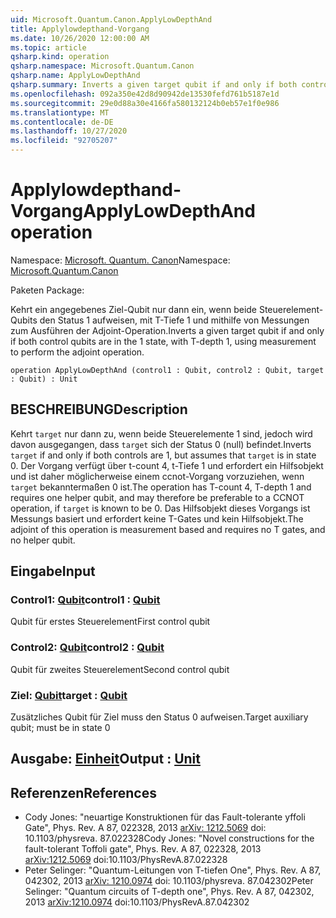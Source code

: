 ```yaml
---
uid: Microsoft.Quantum.Canon.ApplyLowDepthAnd
title: Applylowdepthand-Vorgang
ms.date: 10/26/2020 12:00:00 AM
ms.topic: article
qsharp.kind: operation
qsharp.namespace: Microsoft.Quantum.Canon
qsharp.name: ApplyLowDepthAnd
qsharp.summary: Inverts a given target qubit if and only if both control qubits are in the 1 state, with T-depth 1, using measurement to perform the adjoint operation.
ms.openlocfilehash: 092a350e42d8d90942de13530fefd761b5187e1d
ms.sourcegitcommit: 29e0d88a30e4166fa580132124b0eb57e1f0e986
ms.translationtype: MT
ms.contentlocale: de-DE
ms.lasthandoff: 10/27/2020
ms.locfileid: "92705207"
---
```

# <a name="applylowdepthand-operation"></a><span data-ttu-id="e5a68-102">Applylowdepthand-Vorgang</span><span class="sxs-lookup"><span data-stu-id="e5a68-102">ApplyLowDepthAnd operation</span></span>

<span data-ttu-id="e5a68-103">Namespace: [Microsoft. Quantum. Canon](xref:Microsoft.Quantum.Canon)</span><span class="sxs-lookup"><span data-stu-id="e5a68-103">Namespace: [Microsoft.Quantum.Canon](xref:Microsoft.Quantum.Canon)</span></span>

<span data-ttu-id="e5a68-104">Paketen [](https://nuget.org/packages/)</span><span class="sxs-lookup"><span data-stu-id="e5a68-104">Package: [](https://nuget.org/packages/)</span></span>


<span data-ttu-id="e5a68-105">Kehrt ein angegebenes Ziel-Qubit nur dann ein, wenn beide Steuerelement-Qubits den Status 1 aufweisen, mit T-Tiefe 1 und mithilfe von Messungen zum Ausführen der Adjoint-Operation.</span><span class="sxs-lookup"><span data-stu-id="e5a68-105">Inverts a given target qubit if and only if both control qubits are in the 1 state, with T-depth 1, using measurement to perform the adjoint operation.</span></span>

```qsharp
operation ApplyLowDepthAnd (control1 : Qubit, control2 : Qubit, target : Qubit) : Unit
```


## <a name="description"></a><span data-ttu-id="e5a68-106">BESCHREIBUNG</span><span class="sxs-lookup"><span data-stu-id="e5a68-106">Description</span></span>

<span data-ttu-id="e5a68-107">Kehrt `target` nur dann zu, wenn beide Steuerelemente 1 sind, jedoch wird davon ausgegangen, dass `target` sich der Status 0 (null) befindet.</span><span class="sxs-lookup"><span data-stu-id="e5a68-107">Inverts `target` if and only if both controls are 1, but assumes that `target` is in state 0.</span></span>  <span data-ttu-id="e5a68-108">Der Vorgang verfügt über t-count 4, t-Tiefe 1 und erfordert ein Hilfsobjekt und ist daher möglicherweise einem ccnot-Vorgang vorzuziehen, wenn `target` bekanntermaßen 0 ist.</span><span class="sxs-lookup"><span data-stu-id="e5a68-108">The operation has T-count 4, T-depth 1 and requires one helper qubit, and may therefore be preferable to a CCNOT operation, if `target` is known to be 0.</span></span>  <span data-ttu-id="e5a68-109">Das Hilfsobjekt dieses Vorgangs ist Messungs basiert und erfordert keine T-Gates und kein Hilfsobjekt.</span><span class="sxs-lookup"><span data-stu-id="e5a68-109">The adjoint of this operation is measurement based and requires no T gates, and no helper qubit.</span></span>

## <a name="input"></a><span data-ttu-id="e5a68-110">Eingabe</span><span class="sxs-lookup"><span data-stu-id="e5a68-110">Input</span></span>

### <a name="control1--qubit"></a><span data-ttu-id="e5a68-111">Control1: [Qubit](xref:microsoft.quantum.lang-ref.qubit)</span><span class="sxs-lookup"><span data-stu-id="e5a68-111">control1 : [Qubit](xref:microsoft.quantum.lang-ref.qubit)</span></span>

<span data-ttu-id="e5a68-112">Qubit für erstes Steuerelement</span><span class="sxs-lookup"><span data-stu-id="e5a68-112">First control qubit</span></span>


### <a name="control2--qubit"></a><span data-ttu-id="e5a68-113">Control2: [Qubit](xref:microsoft.quantum.lang-ref.qubit)</span><span class="sxs-lookup"><span data-stu-id="e5a68-113">control2 : [Qubit](xref:microsoft.quantum.lang-ref.qubit)</span></span>

<span data-ttu-id="e5a68-114">Qubit für zweites Steuerelement</span><span class="sxs-lookup"><span data-stu-id="e5a68-114">Second control qubit</span></span>


### <a name="target--qubit"></a><span data-ttu-id="e5a68-115">Ziel: [Qubit](xref:microsoft.quantum.lang-ref.qubit)</span><span class="sxs-lookup"><span data-stu-id="e5a68-115">target : [Qubit](xref:microsoft.quantum.lang-ref.qubit)</span></span>

<span data-ttu-id="e5a68-116">Zusätzliches Qubit für Ziel muss den Status 0 aufweisen.</span><span class="sxs-lookup"><span data-stu-id="e5a68-116">Target auxiliary qubit; must be in state 0</span></span>



## <a name="output--unit"></a><span data-ttu-id="e5a68-117">Ausgabe: [Einheit](xref:microsoft.quantum.lang-ref.unit)</span><span class="sxs-lookup"><span data-stu-id="e5a68-117">Output : [Unit](xref:microsoft.quantum.lang-ref.unit)</span></span>



## <a name="references"></a><span data-ttu-id="e5a68-118">Referenzen</span><span class="sxs-lookup"><span data-stu-id="e5a68-118">References</span></span>

- <span data-ttu-id="e5a68-119">Cody Jones: "neuartige Konstruktionen für das Fault-tolerante yffoli Gate", Phys. Rev. A 87, 022328, 2013 [arXiv: 1212.5069](https://arxiv.org/abs/1212.5069) doi: 10.1103/physreva. 87.022328</span><span class="sxs-lookup"><span data-stu-id="e5a68-119">Cody Jones: "Novel constructions for the fault-tolerant Toffoli gate", Phys. Rev. A 87, 022328, 2013 [arXiv:1212.5069](https://arxiv.org/abs/1212.5069) doi:10.1103/PhysRevA.87.022328</span></span>
- <span data-ttu-id="e5a68-120">Peter Selinger: "Quantum-Leitungen von T-tiefen One", Phys. Rev. A 87, 042302, 2013 [arXiv: 1210.0974](https://arxiv.org/abs/1210.0974) doi: 10.1103/physreva. 87.042302</span><span class="sxs-lookup"><span data-stu-id="e5a68-120">Peter Selinger: "Quantum circuits of T-depth one", Phys. Rev. A 87, 042302, 2013 [arXiv:1210.0974](https://arxiv.org/abs/1210.0974) doi:10.1103/PhysRevA.87.042302</span></span>